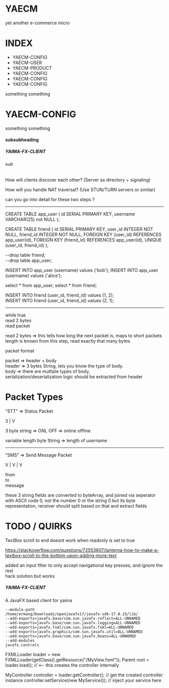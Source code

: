 # YAECM

yet another e-commerce micro

# INDEX

- YAECM-CONFIG
- YAECM-USER
- YAECM-PRODUCT
- YAECM-CONFIG
- YAECM-CONFIG
- YAECM-CONFIG

something something

# YAECM-CONFIG

something something

#### subsubheading

##### YAIMA-FX-CLIENT

###### sub



How will clients discover each other? (Server as directory + signaling)

How will you handle NAT traversal? (Use STUN/TURN servers or similar)

can you go into detail for these two steps ?



---

CREATE TABLE app_user (
id SERIAL PRIMARY KEY,
username VARCHAR(25) not NULL
);

CREATE TABLE friend (
id SERIAL PRIMARY KEY,
user_id INTEGER NOT NULL,
friend_id INTEGER NOT NULL,
FOREIGN KEY (user_id) REFERENCES app_user(id),
FOREIGN KEY (friend_id) REFERENCES app_user(id),
UNIQUE (user_id, friend_id)
);

--drop table friend;  
--drop table app_user;

INSERT INTO app_user (username) values ('bob');
INSERT INTO app_user (username) values ('alice');

select * from app_user;
select * from friend;

INSERT INTO friend (user_id, friend_id) values (1, 2);  
INSERT INTO friend (user_id, friend_id) values (2, 1);

---

while true  
read 2 bytes  
read packet

read 2 bytes => this tells how long the next packet is, maps to short
packets length is known from this step, read exactly that many bytes

packet format

packet => header + body  
header => 3 bytes String, lets you know the type of body.  
body => there are multiple types of body,  
serialization/deserialization logic should be extracted from header

# Packet Types

"STT"  => Status Packet

3 | V

3 byte string => ONL OFF  => online offline

variable length byte String => length of username

---  

"SMS" => Send Message Packet

V | V | V

from  
to  
message

these 3 string fields are converted to byteArray, and joined via seperator with ASCII code 0, not the number 0 or the string 0 but its byte representation, receiver should split based on that and extract fields

# TODO / QUIRKS

TextBox scroll to end doesnt work when readonly is set to true

https://stackoverflow.com/questions/72553607/lanterna-how-to-make-a-textbox-scroll-to-the-bottom-upon-adding-more-text

added an input filter to only accept navigational key presses, and ignore the rest  
hack solution but works



##### YAIMA-FX-CLIENT

A JavaFX based client for yaima

```
--module-path
/home/ermang/Downloads/openjavafx17/javafx-sdk-17.0.15/lib/
--add-exports=javafx.base/com.sun.javafx.reflect=ALL-UNNAMED
--add-exports=javafx.base/com.sun.javafx.logging=ALL-UNNAMED
--add-exports=javafx.fxml/com.sun.javafx.fxml=ALL-UNNAMED
--add-exports=javafx.graphics/com.sun.javafx.util=ALL-UNNAMED
--add-exports=javafx.base/com.sun.javafx.beans=ALL-UNNAMED
--add-modules
javafx.controls
```

FXMLLoader loader = new FXMLLoader(getClass().getResource("/MyView.fxml"));
Parent root = loader.load();  // <-- this creates the controller internally

MyController controller = loader.getController();  // get the created controller instance
controller.setService(new MyService());            // inject your service here